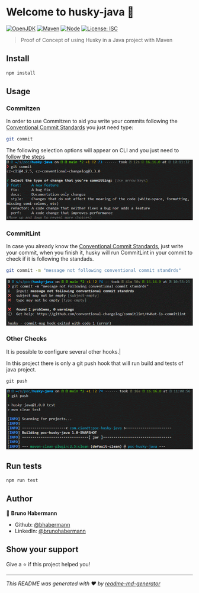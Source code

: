 # Welcome to husky-java 👋
[![OpenJDK](https://img.shields.io/badge/openjdk-17-blue)](#)
[![Maven](https://img.shields.io/badge/maven-3.8.3-blue)](#)
[![Node](https://img.shields.io/badge/nodejs-17-blue)](#)
[![License: ISC](https://img.shields.io/badge/License-ISC-yellow.svg)](#)

> Proof of Concept of using Husky in a Java project with Maven

## Install

```sh
npm install
```

## Usage

### Commitzen

In order to use Commitzen to aid you write your commits following the [Conventional Commit Standards](https://www.conventionalcommits.org/en/v1.0.0/#summary) you just need type:
```sh
git commit
```

The following selection options will appear on CLI and you just need to follow the steps
![commitzen](./docs/img/git-commit-cz.gif)

### CommitLint

In case you already know the [Conventional Commit Standards](https://www.conventionalcommits.org/en/v1.0.0/#summary), just write your commit, when you finish it, husky will run CommitLint in your commit to check if it is following the standads.

```sh
git commit -m "message not following conventional commit standrds"
```

![commitlint](./docs/img/git-commit-lint.gif)

### Other Checks

It is possible to configure several other hooks.|

In this project there is only a git push hook that will run build and tests of java project.

```
git push
```

![push](./docs/img/git-push.gif)

## Run tests

```sh
npm run test
```

## Author

👤 **Bruno Habermann**

* Github: [@bhabermann](https://github.com/bhabermann)
* LinkedIn: [@brunohabermann](https://linkedin.com/in/brunohabermann)

## Show your support

Give a ⭐️ if this project helped you!


***
_This README was generated with ❤️ by [readme-md-generator](https://github.com/kefranabg/readme-md-generator)_